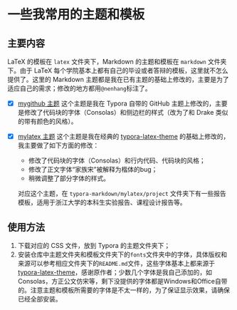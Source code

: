 # 一些我常用的主题和模板

## 主要内容

LaTeX 的模板在 `latex` 文件夹下，Markdown 的主题和模板在 `markdown` 文件夹下。由于 LaTeX 每个学院基本上都有自己的毕设或者答辩的模板，这里就不怎么提供了。这里的 Markdown 主题都是我在已有主题的基础上修改的，主要是为了适应自己的需求；修改的地方都用`@nenhang`标注了。

- [x] [mygithub 主题](typora-markdown/mygithub/mygithub.css) 
    这个主题是我在 Typora 自带的 GitHub 主题上修改的，主要是修改了代码块的字体（Consolas）和侧边栏的样式（改为了和 Drake 类似的带有颜色的风格）。
- [x] [mylatex 主题](typora-markdown/mylatex/mylatex.css)
    这个主题是我在经典的 [typora-latex-theme](https://github.com/Keldos-Li/typora-latex-theme.git) 的基础上修改的，我主要做了如下方面的修改：

    - 修改了代码块的字体（Consolas）和行内代码、代码块的风格；
    - 修改了正文字体“家族宋”被解释为楷体的bug；
    - 稍微调整了部分字体的样式。

    对应这个主题，在 `typora-markdown/mylatex/project` 文件夹下有一些报告模板，适用于浙江大学的本科生实验报告、课程设计报告等。

## 使用方法

1. 下载对应的 CSS 文件，放到 Typora 的主题文件夹下；
2. 安装仓库中主题文件夹和模板文件夹下的`fonts`文件夹中的字体，具体版权和来源可以参考相应文件夹下的`README.md`文件，这些字体基本上都来源于 [typora-latex-theme](https://github.com/Keldos-Li/typora-latex-theme.git)，感谢原作者；少数几个字体是我自己添加的，如Consolas，方正公文仿宋等，剩下没提供的字体都是Windows和Office自带的。注意主题和模板所需要的字体是不太一样的，为了保证显示效果，请确保已经全部安装。
